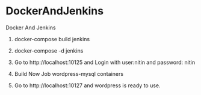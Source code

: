 # DockerAndJenkins
Docker And Jenkins

1. docker-compose build jenkins

2. docker-compose -d jenkins

3. Go to http://localhost:10125 and Login with user:nitin and password: nitin

4. Build Now Job wordpress-mysql containers

5. Go to http://localhost:10127 and wordpress is ready to use.

